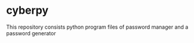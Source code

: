 # cyberpy
This repository consists python program files of password manager and a password generator
